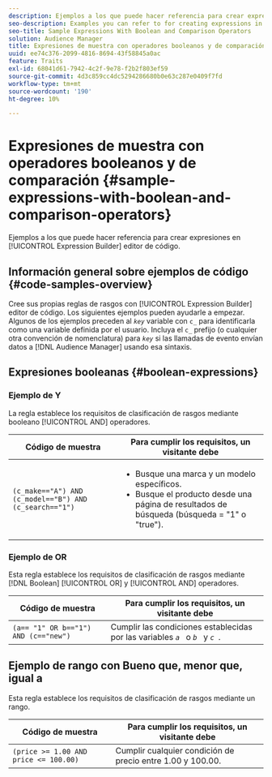 ```yaml
---
description: Ejemplos a los que puede hacer referencia para crear expresiones en el editor de código del generador de expresiones.
seo-description: Examples you can refer to for creating expressions in the Expression Builder code editor.
seo-title: Sample Expressions With Boolean and Comparison Operators
solution: Audience Manager
title: Expresiones de muestra con operadores booleanos y de comparación
uuid: ee74c376-2099-4816-8694-43f58845a0ac
feature: Traits
exl-id: 68041d61-7942-4c2f-9e78-f2b2f803ef59
source-git-commit: 4d3c859cc4dc5294286680b0e63c287e0409f7fd
workflow-type: tm+mt
source-wordcount: '190'
ht-degree: 10%

---
```


# Expresiones de muestra con operadores booleanos y de comparación {#sample-expressions-with-boolean-and-comparison-operators}

Ejemplos a los que puede hacer referencia para crear expresiones en [!UICONTROL Expression Builder] editor de código.

## Información general sobre ejemplos de código {#code-samples-overview}

<!-- r_tb_expression_samples.xml -->

Cree sus propias reglas de rasgos con [!UICONTROL Expression Builder] editor de código. Los siguientes ejemplos pueden ayudarle a empezar. Algunos de los ejemplos preceden al *`key`* variable con `c_` para identificarla como una variable definida por el usuario. Incluya el `c_` prefijo (o cualquier otra convención de nomenclatura) para *`key`* si las llamadas de evento envían datos a [!DNL Audience Manager] usando esa sintaxis.

## Expresiones booleanas {#boolean-expressions}

### Ejemplo de Y

La regla establece los requisitos de clasificación de rasgos mediante booleano [!UICONTROL AND] operadores.

<table id="table_7C5E23EC9E0F43B182EA9771D7BB6E87"> 
 <thead> 
  <tr> 
   <th colname="col1" class="entry"> Código de muestra </th> 
   <th colname="col2" class="entry"> Para cumplir los requisitos, un visitante debe </th> 
  </tr> 
 </thead>
 <tbody> 
  <tr> 
   <td colname="col1"><code>(c_make=="A") AND (c_model=="B") AND (c_search=="1")</code> </td> 
   <td colname="col2"> 
    <ul id="ul_F1BB5084FB794BE7A3569F9C106FC481"> 
     <li id="li_56E8C3BACF1C4B33A46CF92C51FF2286">Busque una marca y un modelo específicos. </li> 
     <li id="li_DD55F053BFCF4B0888B6994013000DB2">Busque el producto desde una página de resultados de búsqueda (búsqueda = "1" o "true"). </li> 
    </ul> </td> 
  </tr> 
 </tbody> 
</table>

### Ejemplo de OR

Esta regla establece los requisitos de clasificación de rasgos mediante [!DNL Boolean] [!UICONTROL OR] y [!UICONTROL AND] operadores.

<table id="table_6E8BA5EE1D7F4DCC9A92074D0C2C050E"> 
 <thead> 
  <tr> 
   <th colname="col1" class="entry"> Código de muestra </th> 
   <th colname="col2" class="entry"> Para cumplir los requisitos, un visitante debe </th> 
  </tr> 
 </thead>
 <tbody> 
  <tr> 
   <td colname="col1"><code>(a== "1" OR b=="1") AND (c=="new")</code> </td> 
   <td colname="col2"> Cumplir las condiciones establecidas por las variables <code><i>a </i></code> o <code><i>b </i></code> y <code><i>c </i></code>. </td> 
  </tr> 
 </tbody> 
</table>

## Ejemplo de rango con Bueno que, menor que, igual a

Esta regla establece los requisitos de clasificación de rasgos mediante un rango.

<table id="table_988DE28E35D94348ADD334FB4C9F68D3"> 
 <thead> 
  <tr> 
   <th colname="col1" class="entry"> Código de muestra </th> 
   <th colname="col2" class="entry"> Para cumplir los requisitos, un visitante debe </th> 
  </tr> 
 </thead>
 <tbody> 
  <tr> 
   <td colname="col1"><code>(price &gt;= 1.00 AND price &lt;= 100.00)</code> </td> 
   <td colname="col2"> Cumplir cualquier condición de precio entre 1.00 y 100.00. </td> 
  </tr> 
 </tbody> 
</table>
